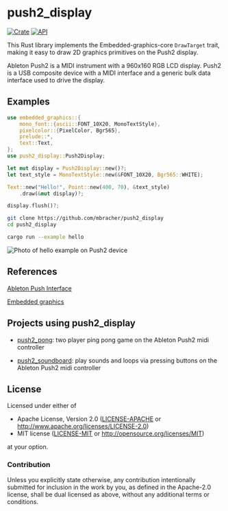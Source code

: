 # push2_display

[![Crate](https://img.shields.io/crates/v/push2_display.svg)](https://crates.io/crates/push2_display)
[![API](https://docs.rs/push2_display/badge.svg)](https://docs.rs/push2_display)

This Rust library implements the Embedded-graphics-core `DrawTarget` trait,
making it easy to draw 2D graphics primitives on the Push2 display.

Ableton Push2 is a MIDI instrument with a 960x160 RGB LCD display.
Push2 is a USB composite device with a MIDI interface and a generic bulk data interface used to drive the display.

## Examples

```rust
use embedded_graphics::{
    mono_font::{ascii::FONT_10X20, MonoTextStyle},
    pixelcolor::{PixelColor, Bgr565},
    prelude::*,
    text::Text,
};
use push2_display::Push2Display;

let mut display = Push2Display::new()?;
let text_style = MonoTextStyle::new(&FONT_10X20, Bgr565::WHITE);

Text::new("Hello!", Point::new(400, 70), &text_style)
    .draw(&mut display)?;

display.flush()?;
```

```bash
git clone https://github.com/mbracher/push2_display
cd push2_display

cargo run --example hello
```

![Photo of hello example on Push2 device](https://raw.githubusercontent.com/mbracher/push2_display/master/doc/assets/push2hello.jpg)

## References
[Ableton Push Interface](https://github.com/Ableton/push-interface)

[Embedded graphics](https://github.com/embedded-graphics/embedded-graphics)

## Projects using push2_display
- [push2_pong](https://github.com/mbracher/push2_pong): two player ping pong game on the Ableton Push2 midi controller

- [push2_soundboard](https://github.com/Dragonseel/push2_soundboard): play sounds and loops via pressing buttons on the Ableton Push2 midi controller

## License

Licensed under either of

- Apache License, Version 2.0 ([LICENSE-APACHE](LICENSE-APACHE) or
  http://www.apache.org/licenses/LICENSE-2.0)
- MIT license ([LICENSE-MIT](LICENSE-MIT) or http://opensource.org/licenses/MIT)

at your option.

### Contribution

Unless you explicitly state otherwise, any contribution intentionally submitted for inclusion in the
work by you, as defined in the Apache-2.0 license, shall be dual licensed as above, without any
additional terms or conditions.
